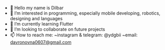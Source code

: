 - 👋 Hello my name is Dilbar
- 👀 I’m interested in programming, especially mobile developing, robotics, designing and languages
- 🌱 I’m currently learning Flutter 
- 💞️ I’m looking to collaborate on future projects 
- 📫 How to reach me:
  ~instagram & telegram: @ydgbii
  ~email: davronovna0607@gmail.com
<!---
ydgbii/ydgbii is a ✨ special ✨ repository because its `README.md` (this file) appears on your GitHub profile.
You can click the Preview link to take a look at your changes.
--->
